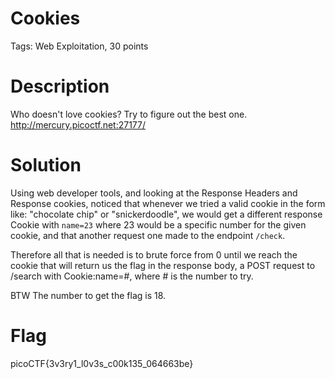 # Cookies
Tags: Web Exploitation, 30 points

# Description
Who doesn't love cookies? Try to figure out the best one. http://mercury.picoctf.net:27177/

# Solution

Using web developer tools, and looking at the Response Headers and Response
cookies, noticed that whenever we tried a valid cookie in the form like: "chocolate chip" or
"snickerdoodle", we would get a different response Cookie with `name=23` where
23 would be a specific number for the given cookie, and that another request
one made to the endpoint `/check`.

Therefore all that is needed is to brute force from 0 until we reach the
cookie that will return us the flag in the response body, a POST request to
/search with Cookie:name=#, where # is the number to try. 

BTW The number to get the flag is 18.


# Flag
picoCTF{3v3ry1_l0v3s_c00k135_064663be}
